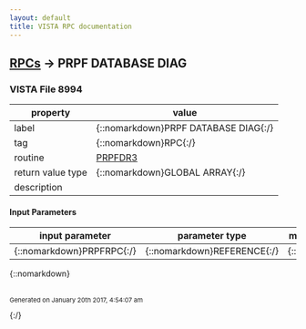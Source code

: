 ```yaml
---
layout: default
title: VISTA RPC documentation
---
```




## [RPCs](TableOfContent.md) &#8594; PRPF DATABASE DIAG 



### VISTA File 8994 


 property | value 
--- | --- 
 label | {::nomarkdown}PRPF DATABASE DIAG{:/}
 tag | {::nomarkdown}RPC{:/}
 routine | [PRPFDR3](http://code.osehra.org/dox/Routine_PRPFDR3_source.html)
 return value type | {::nomarkdown}GLOBAL ARRAY{:/}
 description | 

#### Input Parameters

| input parameter | parameter type | maximum data length | required | description | 
| --- | --- | --- | --- | --- | 
| {::nomarkdown}PRPFRPC{:/} | {::nomarkdown}REFERENCE{:/} | {::nomarkdown}100{:/} | {::nomarkdown}true{:/} |  | 

{::nomarkdown} <br/><br/><p style="font-size: 11px">Generated on January 20th 2017, 4:54:07 am</p>{:/}